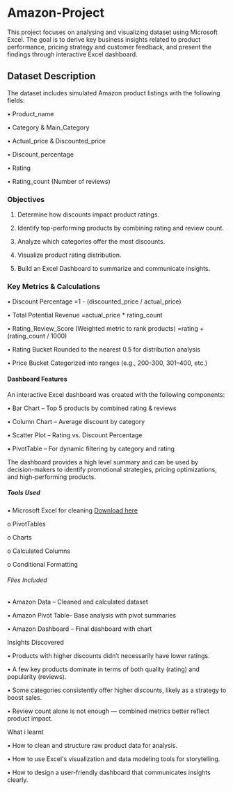 # Amazon-Project
This project focuses on analysing and visualizing dataset using Microsoft Excel.
The goal is to derive key business insights related to product performance, pricing strategy and customer feedback, and present the findings through interactive Excel dashboard.
## Dataset Description
The dataset includes simulated Amazon product listings with the following fields:

•	Product_name

•	Category & Main_Category

•	Actual_price & Discounted_price

•	Discount_percentage

•	Rating

•	Rating_count (Number of reviews)
### Objectives
1.	Determine how discounts impact product ratings.
   
2. Identify top-performing products by combining rating and review count.
	
3. Analyze which categories offer the most discounts.

4.	Visualize product rating distribution.

5.	Build an Excel Dashboard to summarize and communicate insights.
### Key Metrics & Calculations

•	Discount Percentage
=1 - (discounted_price / actual_price)

•	Total Potential Revenue
=actual_price * rating_count

•	Rating_Review_Score (Weighted metric to rank products)
=rating + (rating_count / 1000)

•	Rating Bucket
Rounded to the nearest 0.5 for distribution analysis

•	Price Bucket
Categorized into ranges (e.g., 200-300, 301–400, etc.)
#### Dashboard Features
An interactive Excel dashboard was created with the following components:

•	Bar Chart – Top 5 products by combined rating & reviews

•	Column Chart – Average discount by category

•	Scatter Plot – Rating vs. Discount Percentage

•	PivotTable – For dynamic filtering by category and rating

The dashboard provides a high level summary and can be used by decision-makers to identify promotional strategies, pricing optimizations, and high-performing products.
##### Tools Used

•	Microsoft Excel for cleaning [Download here](https.//.www.microsoft.com)

o	PivotTables

o	Charts

o	Calculated Columns

o	Conditional Formatting
###### Flies Included

•	Amazon Data – Cleaned and calculated dataset

•	Amazon Pivot Table– Base analysis with pivot summaries

•	Amazon Dashboard – Final dashboard with chart

Insights Discovered

•	Products with higher discounts didn’t necessarily have lower ratings.

•	A few key products dominate in terms of both quality (rating) and popularity (reviews).

•	Some categories consistently offer higher discounts, likely as a strategy to boost sales.

•	Review count alone is not enough — combined metrics better reflect product impact.

What i learnt

•	How to clean and structure raw product data for analysis.

•	How to use Excel's visualization and data modeling tools for storytelling.

•	How to design a user-friendly dashboard that communicates insights clearly.
